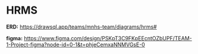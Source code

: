 # HRMS

**ERD:** https://drawsql.app/teams/mnhs-team/diagrams/hrms#

**figma:** https://www.figma.com/design/PSKpT3C9FKpEEcntOZbUPF/TEAM-1-Project-figma?node-id=0-1&t=phjeCemxaNNMVGsE-0
